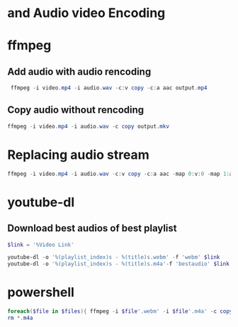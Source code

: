 #  and Audio video Encoding


# ffmpeg

## Add audio with audio rencoding
```powershell
 ffmpeg -i video.mp4 -i audio.wav -c:v copy -c:a aac output.mp4
 ```

## Copy audio without rencoding
```powershell
ffmpeg -i video.mp4 -i audio.wav -c copy output.mkv
```

# Replacing audio stream
```powershell
ffmpeg -i video.mp4 -i audio.wav -c:v copy -c:a aac -map 0:v:0 -map 1:a:0 output.mp4
```


# youtube-dl

## Download best audios of best playlist
```powershell
$link = '%Video Link'

youtube-dl -o '%(playlist_index)s - %(title)s.webm' -f 'webm' $link
youtube-dl -o '%(playlist_index)s - %(title)s.m4a'-f 'bestaudio' $link

```


# powershell
```powershell
foreach($file in $files){ ffmpeg -i $file'.webm' -i $file'.m4a' -c copy $file'.mkv' }
rm *.m4a
``` 